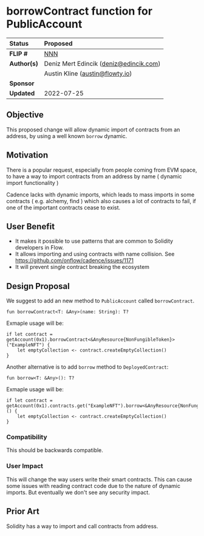 # borrowContract function for PublicAccount

| Status        | Proposed    												  |
:-------------- |:------------------------------------------------------------|
| **FLIP #**    | [NNN](https://github.com/onflow/flow/pull/NNN)  	 		  |
| **Author(s)** | Deniz Mert Edincik (deniz@edincik.com)  					  |
|				| Austin Kline (austin@flowty.io)  							  | 
| **Sponsor**   | 														      |
| **Updated**   | 2022-07-25                                    			  |

## Objective

This proposed change will allow dynamic import of contracts from an address, by
using a well known `borrow` dynamic.

## Motivation

There is a popular request, especially from people coming from EVM space, to
have a way to import contracts from an address by name ( dynamic import
functionality )

Cadence lacks with dynamic imports, which leads to mass imports in some 
contracts ( e.g. alchemy, find ) which also causes a lot of contracts to fail, 
if one of the important contracts cease to exist. 

## User Benefit

- It makes it possible to use patterns that are common to Solidity developers 
in Flow. 
- It allows importing and using contracts with name collision. See https://github.com/onflow/cadence/issues/1171
- It will prevent single contract breaking the ecosystem

## Design Proposal

We suggest to add an new method to `PublicAccount` called `borrowContract`.

```cadence 
fun borrowContract<T: &Any>(name: String): T?
```

Exmaple usage will be:

```cadence 
if let contract = getAccount(0x1).borrowContract<&AnyResource{NonFungibleToken}>("ExampleNFT") {
	let emptyCollection <- contract.createEmptyCollection()
}
```

Another alternative is to add `borrow` method to `DeployedContract`:

```cadence 
fun borrow<T: &Any>(): T?
```

Exmaple usage will be:

```cadence 
if let contract = getAccount(0x1).contracts.get("ExampleNFT").borrow<&AnyResource{NonFungibleToken}>() {
	let emptyCollection <- contract.createEmptyCollection()
}
```

### Compatibility

This should be backwards compatible. 

### User Impact

This will change the way users write their smart contracts. This can cause some issues with reading contract code due to the nature of dynamic imports. But eventually we don't see any security impact. 


## Prior Art

Solidity has a way to import and call contracts from address. 
